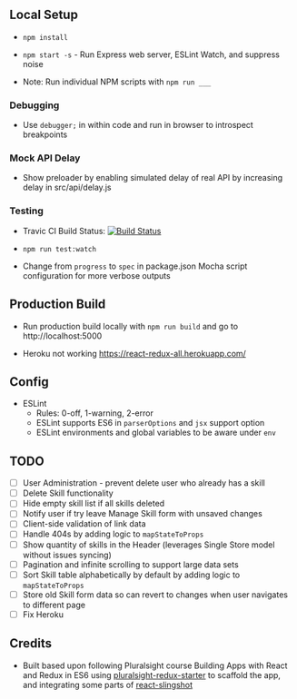 ## Local Setup

* `npm install`
* `npm start -s` - Run Express web server, ESLint Watch, and suppress noise

* Note: Run individual NPM scripts with `npm run ___`

### Debugging

* Use `debugger;` in within code and run in browser to introspect breakpoints

### Mock API Delay

* Show preloader by enabling simulated delay of real API by increasing delay in src/api/delay.js

### Testing

* Travic CI Build Status: [![Build Status](https://api.travis-ci.org/ltfschoen/react-redux.svg)](https://travis-ci.org/ltfschoen/react-redux)

* `npm run test:watch`
* Change from `progress` to `spec` in package.json Mocha script configuration for more verbose outputs 

## Production Build

* Run production build locally with `npm run build` and go to http://localhost:5000

* Heroku not working https://react-redux-all.herokuapp.com/

## Config

* ESLint
  * Rules: 0-off, 1-warning, 2-error
  * ESLint supports ES6 in `parserOptions` and `jsx` support option
  * ESLint environments and global variables to be aware under `env`

## TODO

* [ ] User Administration - prevent delete user who already has a skill
* [ ] Delete Skill functionality
* [ ] Hide empty skill list if all skills deleted
* [ ] Notify user if try leave Manage Skill form with unsaved changes
* [ ] Client-side validation of link data
* [ ] Handle 404s by adding logic to `mapStateToProps`
* [ ] Show quantity of skills in the Header (leverages Single Store model without issues syncing)
* [ ] Pagination and infinite scrolling to support large data sets
* [ ] Sort Skill table alphabetically by default by adding logic to `mapStateToProps`
* [ ] Store old Skill form data so can revert to changes when user navigates to different page  
* [ ] Fix Heroku

## Credits

* Built based upon following Pluralsight course Building Apps with React and Redux in ES6
using [pluralsight-redux-starter](https://github.com/coryhouse/pluralsight-redux-starter) to scaffold the app, and integrating some parts
of [react-slingshot](https://github.com/coryhouse/react-slingshot)
